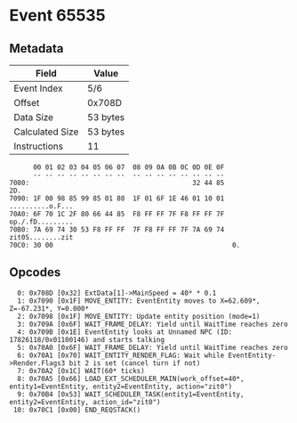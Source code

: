 # Event 65535

## Metadata

| Field           | Value    |
|-----------------|----------|
| Event Index     | 5/6      |
| Offset          | 0x708D   |
| Data Size       | 53 bytes |
| Calculated Size | 53 bytes |
| Instructions    | 11       |

```
      00 01 02 03 04 05 06 07  08 09 0A 0B 0C 0D 0E 0F
      -- -- -- -- -- -- -- --  -- -- -- -- -- -- -- --
7080:                                         32 44 85               2D.
7090: 1F 00 98 85 99 85 01 80  1F 01 6F 1E 46 01 10 01  ..........o.F...
70A0: 6F 70 1C 2F 80 66 44 85  F8 FF FF 7F F8 FF FF 7F  op./.fD.........
70B0: 7A 69 74 30 53 F8 FF FF  7F F8 FF FF 7F 7A 69 74  zit0S........zit
70C0: 30 00                                             0.              
```

## Opcodes

```
  0: 0x708D [0x32] ExtData[1]->MainSpeed = 40* * 0.1
  1: 0x7090 [0x1F] MOVE_ENTITY: EventEntity moves to X=62.609*, Z=-67.231*, Y=0.000*
  2: 0x7098 [0x1F] MOVE_ENTITY: Update entity position (mode=1)
  3: 0x709A [0x6F] WAIT_FRAME_DELAY: Yield until WaitTime reaches zero
  4: 0x709B [0x1E] EventEntity looks at Unnamed NPC (ID: 17826118/0x01100146) and starts talking
  5: 0x70A0 [0x6F] WAIT_FRAME_DELAY: Yield until WaitTime reaches zero
  6: 0x70A1 [0x70] WAIT_ENTITY_RENDER_FLAG: Wait while EventEntity->Render.Flags3 bit 2 is set (cancel turn if not)
  7: 0x70A2 [0x1C] WAIT(60* ticks)
  8: 0x70A5 [0x66] LOAD_EXT_SCHEDULER_MAIN(work_offset=40*, entity1=EventEntity, entity2=EventEntity, action="zit0")
  9: 0x70B4 [0x53] WAIT_SCHEDULER_TASK(entity1=EventEntity, entity2=EventEntity, action_id="zit0")
 10: 0x70C1 [0x00] END_REQSTACK()
```
